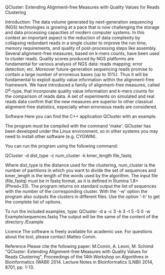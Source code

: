QCluster: Extending Alignment-free Measures with Quality Values for Reads Clustering

Introduction:
The data volume generated by next-generation sequencing (NGS) technologies is growing at a pace that is now challenging the storage and data processing capacities of modern computer systems. In this context an important aspect is the reduction of data complexity by collapsing redundant reads in a single cluster to improve the run time, memory requirements, and quality of post-processing steps like assembly. Several alignment-free measures, based on k-mers counts, have been used to cluster reads. Quality scores produced by NGS platforms are fundamental for various analysis of NGS data: reads mapping; error detection; etc. Moreover future-generation sequencing reads promise to contain a large number of erroneous bases (up to 10$\%$). Thus it will be fundamental to exploit quality value information within the alignment-free framework. We have introduced a family of alignment-free measures, called $D^q$-type, that incorporate quality value information and k-mers counts for the comparison of reads data. A set of experiments on simulated and real reads data confirm that the new measures are superior to other classical alignment-free statistics, especially when erroneous reads are considered.

Software
Here you can find the C++ application QCluster with an example.

The program must be compiled with the command 'make'. QCluster has been developed under the Linux environment, so in other systems you may need to install other software (e.g. CYGWIN).

You can run the program using the following command:

QCluster -d dist_type -c num_cluster -k kmer_length file_fastq

Where dist_type is the distance used for the clustering, num_cluster is the number of partitions in which you want to divide the set of sequences and kmer_length is the length of the words used by the algorithm. The input file (file_fastq) must be in fastq format, as it is defined in Illumina 1.8+ (Phred+33). The program returns on standard output the list of sequences with the number of the corresponding cluster. With the '-w' option the program also outputs the clusters in different files. Use the option '-h' to get the complete list of options.

To run the included examples, type:
QCluster -d a -c 3 -k 3 -t 5 -S 0 -w Example/sequences.fastq
The output will be the same of the content of the directory /Example

Licence
The software is freely available for academic use.
For questions about the tool, please contact Matteo Comin.

Reference
Please cite the following paper:
M.Comin, A. Leoni, M. Schimd
"QCluster: Extending Alignment-free Measures with Quality Values for Reads Clustering",
Proceedings of the 14th Workshop on Algorithms in Bioinformatics (WABI) 2014.
Lecture Notes in BIoinformatics (LNBI) 2014, 8701, pp. 1-13. 
